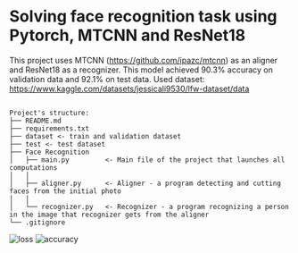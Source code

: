 # Solving face recognition task using Pytorch, MTCNN and ResNet18
This project uses MTCNN (https://github.com/ipazc/mtcnn) as an aligner and ResNet18 as a recognizer.
This model achieved 90.3% accuracy on validation data and 92.1% on test data.
Used dataset: https://www.kaggle.com/datasets/jessicali9530/lfw-dataset/data

```

Project's structure:
├── README.md
├── requirements.txt
├── dataset <- train and validation dataset
├── test <- test dataset
├── Face Recognition
│   ├── main.py         <- Main file of the project that launches all computations
│   │
│   ├── aligner.py      <- Aligner - a program detecting and cutting faces from the initial photo
│   │
│   └── recognizer.py   <- Recognizer - a program recognizing a person in the image that recognizer gets from the aligner
└── .gitignore

```
![loss](https://github.com/mkhapisov/Face-recognition/tree/develop/Face%20Recognition/results/loss.jpg)
![accuracy](https://github.com/mkhapisov/Face-recognition/tree/develop/Face%20Recognition/results/accuracy.jpg)

